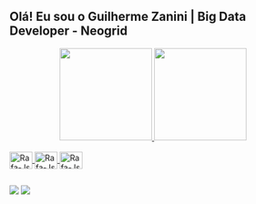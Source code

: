 ## Olá! Eu sou o Guilherme Zanini | Big Data Developer - Neogrid 

<div align="center">
  <a href="https://github.com/gzanini">
  <img height="162em" src="https://github-readme-stats.vercel.app/api?username=gzanini&show_icons=true&theme=dark&include_all_commits=true&count_private=true&disable_animations=true"/>
  <img height="162em" src="https://github-readme-stats.vercel.app/api/top-langs/?username=gzanini&layout=compact&langs_count=7&theme=dark&disable_animations=true"/>
</div>
   
<div style="display: inline_block"><br>
  <img align="center" alt="Rafa-Js" height="30" width="40" src="https://cdn.jsdelivr.net/gh/devicons/devicon/icons/scala/scala-original.svg" />
  <img align="center" alt="Rafa-Js" height="30" width="40" src="https://cdn.jsdelivr.net/gh/devicons/devicon/icons/python/python-original.svg" />
  <img align="center" alt="Rafa-Js" height="30" width="40" src="https://cdn.jsdelivr.net/gh/devicons/devicon/icons/c/c-plain.svg" />
</div>
  
  ##
 
<div>
  <a href="https://www.linkedin.com/in/guilherme-zanini-da-silva-70b339148" target="_blank"><img src="https://img.shields.io/badge/-LinkedIn-%230077B5?style=for-the-badge&logo=linkedin&logoColor=white" target="_blank"></a>
  <a href="https://instagram.com/guilhermezds" target="_blank"><img src="https://img.shields.io/badge/-Instagram-%23E4405F?style=for-the-badge&logo=instagram&logoColor=white" target="_blank"></a>
 
</div>
